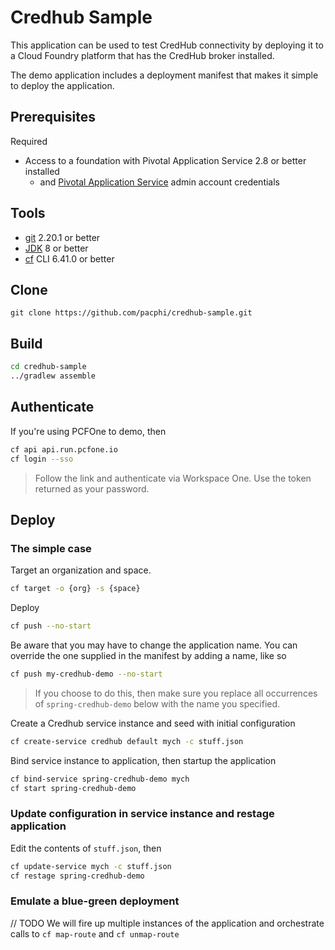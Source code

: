 # Credhub Sample

This application can be used to test CredHub connectivity by deploying it to a Cloud Foundry platform that has the CredHub broker installed.

The demo application includes a deployment manifest that makes it simple to deploy the application. 

## Prerequisites

Required

* Access to a foundation with Pivotal Application Service 2.8 or better installed
  * and [Pivotal Application Service](https://pivotal.io/platform/pivotal-application-service) admin account credentials


## Tools

* [git](https://git-scm.com/downloads) 2.20.1 or better
* [JDK](http://openjdk.java.net/install/) 8 or better
* [cf](https://docs.cloudfoundry.org/cf-cli/install-go-cli.html) CLI 6.41.0 or better


## Clone

```
git clone https://github.com/pacphi/credhub-sample.git
```

## Build

```bash
cd credhub-sample
../gradlew assemble
```

## Authenticate

If you're using PCFOne to demo, then

```bash
cf api api.run.pcfone.io
cf login --sso
```
> Follow the link and authenticate via Workspace One.  Use the token returned as your password.

## Deploy

### The simple case

Target an organization and space.

```bash
cf target -o {org} -s {space}
```

Deploy

```bash
cf push --no-start
```
Be aware that you may have to change the application name.  You can override the one supplied in the manifest by adding a name, like so

```bash
cf push my-credhub-demo --no-start
```
> If you choose to do this, then make sure you replace all occurrences of `spring-credhub-demo` below with the name you specified.


Create a Credhub service instance and seed with initial configuration

```bash
cf create-service credhub default mych -c stuff.json
```

Bind service instance to application, then startup the application

```bash
cf bind-service spring-credhub-demo mych
cf start spring-credhub-demo
```

### Update configuration in service instance and restage application

Edit the contents of `stuff.json`, then

```bash
cf update-service mych -c stuff.json
cf restage spring-credhub-demo
```

### Emulate a blue-green deployment

// TODO We will fire up multiple instances of the application and orchestrate calls to `cf map-route` and `cf unmap-route`

